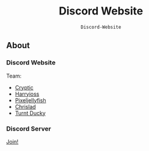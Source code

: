 <div align="center">

# Discord Website

``` 
Discord-Website
```

</div>

## About

### Discord Website
Team:
- [Cryptic](https://twitter.com/cr4ptic)
- [Harryioss](https://twitter.com/harryioss)
- [Pixeljellyfish](https://twitter.com/pixeljellyfish)
- [Chrislad](https://twitter.com/Ovzic)
- [Turnt Ducky](https://twitter.com/turntducky)<br/>

### Discord Server
[Join!](https://discord.gg/8sQFYjw)<br/>
